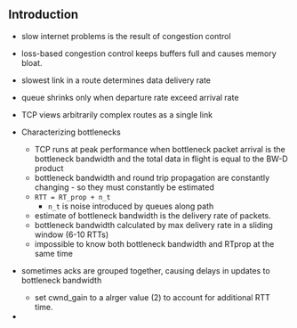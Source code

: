 ## Introduction

- slow internet problems is the result of congestion control
- loss-based congestion control keeps buffers full and causes memory bloat.
- slowest link in a route determines data delivery rate
- queue shrinks only when departure rate exceed arrival rate
- TCP views arbitrarily complex routes as a single link


- Characterizing bottlenecks
  - TCP runs at peak performance  when bottleneck packet arrival is the
    bottleneck bandwidth and the total data in flight is equal to the BW-D
    product
  - bottleneck bandwidth and round trip propagation are constantly changing - so
    they must constantly be estimated
  - `RTT = RT_prop + n_t`
    - `n_t` is noise introduced by queues along path
  - estimate of bottleneck bandwidth is the delivery rate of packets.
  - bottleneck bandwidth calculated by max delivery rate in a sliding window
    (6-10 RTTs)
  - impossible to know both bottleneck bandwidth and RTprop at the same time

- sometimes acks are grouped together, causing delays in updates to bottleneck
  bandwidth
  - set cwnd_gain to a alrger value (2) to account for additional RTT time.
- 

